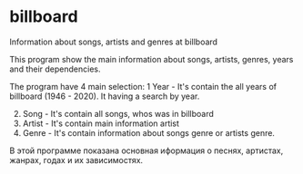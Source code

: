 # billboard
Information about songs, artists and genres at billboard


This program show the main information about songs, artists, genres, years and their dependencies.

The program have 4 main selection: 
1 Year - 
  It's contain the all years of billboard (1946 - 2020). It having a search by year.
  
2. Song - It's contain all songs, whos was in billboard 
3. Artist -  It's contain main information artist
4. Genre - It's contain information about songs genre or artists genre.


В этой программе показана основная иформация о песнях, артистах, жанрах, годах и их зависимостях.
